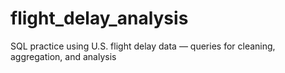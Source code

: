 # flight_delay_analysis
SQL practice using U.S. flight delay data — queries for cleaning, aggregation, and analysis
